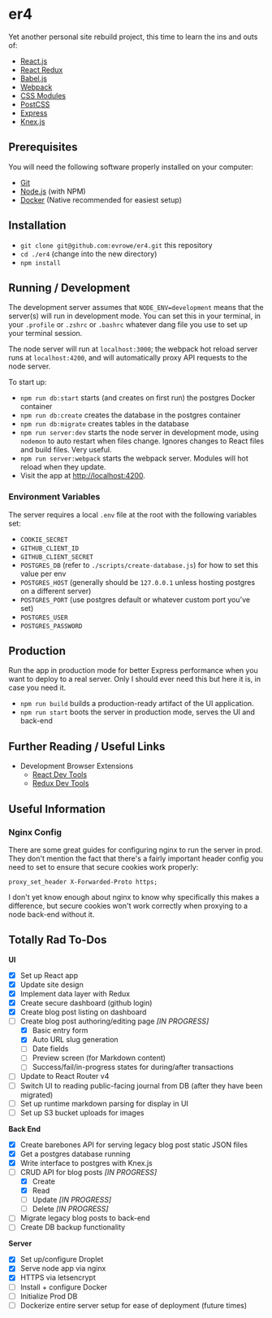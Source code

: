 # er4

Yet another personal site rebuild project, this time to learn the ins and outs of:

* [React.js](http://facebook.github.io/react)
* [React Redux](https://github.com/reactjs/react-redux)
* [Babel.js](https://babeljs.io)
* [Webpack](https://webpack.github.io)
* [CSS Modules](https://github.com/css-modules/css-modules)
* [PostCSS](http://postcss.org)
* [Express](http://expressjs.com)
* [Knex.js](http://knexjs.org)

## Prerequisites

You will need the following software properly installed on your computer:

* [Git](http://git-scm.com/)
* [Node.js](http://nodejs.org/) (with NPM)
* [Docker](http://docker.com/) (Native recommended for easiest setup)

## Installation

* `git clone git@github.com:evrowe/er4.git` this repository
* `cd ./er4` (change into the new directory)
* `npm install`

## Running / Development

The development server assumes that `NODE_ENV=development` means that the server(s)
will run in development mode. You can set this in your terminal, in your `.profile`
or `.zshrc` or `.bashrc` whatever dang file you use to set up your terminal session.

The node server will run at `localhost:3000`; the webpack hot reload server runs at
`localhost:4200`, and will automatically proxy API requests to the node server.

To start up:
* `npm run db:start` starts (and creates on first run) the postgres Docker container
* `npm run db:create` creates the database in the postgres container
* `npm run db:migrate` creates tables in the database
* `npm run server:dev` starts the node server in development mode, using `nodemon`
to auto restart when files change. Ignores changes to React files and build files. Very useful.
* `npm run server:webpack` starts the webpack server. Modules will hot reload when they update.
* Visit the app at [http://localhost:4200](http://localhost:4200).

### Environment Variables

The server requires a local `.env` file at the root with the following variables set:
- `COOKIE_SECRET`
- `GITHUB_CLIENT_ID`
- `GITHUB_CLIENT_SECRET`
- `POSTGRES_DB` (refer to `./scripts/create-database.js`) for how to set this value per env
- `POSTGRES_HOST` (generally should be `127.0.0.1` unless hosting postgres on a different server)
- `POSTGRES_PORT` (use postgres default or whatever custom port you've set)
- `POSTGRES_USER`
- `POSTGRES_PASSWORD`

## Production

Run the app in production mode for better Express performance when you want to deploy to a real server. Only I should ever need this but here it is, in case you need it.

* `npm run build` builds a production-ready artifact of the UI application.
* `npm run start` boots the server in production mode, serves the UI and back-end

## Further Reading / Useful Links

* Development Browser Extensions
  * [React Dev Tools](https://github.com/facebook/react-devtools)
  * [Redux Dev Tools](https://github.com/gaearon/redux-devtools)

## Useful Information

### Nginx Config
There are some great guides for configuring nginx to run the server in prod. They don't mention the fact that there's a fairly important header config you need to set to ensure that secure cookies work properly:

```
proxy_set_header X-Forwarded-Proto https;
```

I don't yet know enough about nginx to know why specifically this makes a difference,
but secure cookies won't work correctly when proxying to a node back-end without it.

## Totally Rad To-Dos

**UI**
- [x] Set up React app
- [x] Update site design
- [x] Implement data layer with Redux
- [x] Create secure dashboard (github login)
- [x] Create blog post listing on dashboard
- [ ] Create blog post authoring/editing page *[IN PROGRESS]*
  - [x] Basic entry form
  - [x] Auto URL slug generation
  - [ ] Date fields
  - [ ] Preview screen (for Markdown content)
  - [ ] Success/fail/in-progress states for during/after transactions
- [ ] Update to React Router v4
- [ ] Switch UI to reading public-facing journal from DB (after they have been migrated)
- [ ] Set up runtime markdown parsing for display in UI
- [ ] Set up S3 bucket uploads for images

**Back End**
- [x] Create barebones API for serving legacy blog post static JSON files
- [x] Get a postgres database running
- [x] Write interface to postgres with Knex.js
- [ ] CRUD API for blog posts *[IN PROGRESS]*
  - [x] Create
  - [x] Read
  - [ ] Update *[IN PROGRESS]*
  - [ ] Delete *[IN PROGRESS]*
- [ ] Migrate legacy blog posts to back-end
- [ ] Create DB backup functionality

**Server**
- [x] Set up/configure Droplet
- [x] Serve node app via nginx
- [x] HTTPS via letsencrypt
- [ ] Install + configure Docker
- [ ] Initialize Prod DB
- [ ] Dockerize entire server setup for ease of deployment (future times)
